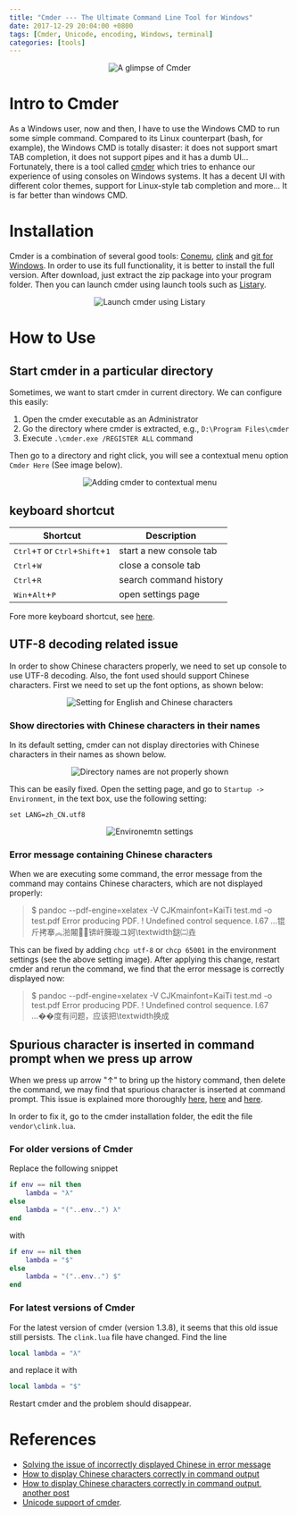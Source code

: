 ```yaml
---
title: "Cmder --- The Ultimate Command Line Tool for Windows"
date: 2017-12-29 20:04:00 +0800
tags: [Cmder, Unicode, encoding, Windows, terminal]
categories: [tools]
---
```


<p align="center">
<img src="https://blog-resource-1257868508.file.myqcloud.com/18-1-1/79824514.jpg"
         title="A glimpse of Cmder">
</p>

<!--more-->

# Intro to Cmder

As a Windows user, now and then, I have to use the Windows CMD to run some
simple command. Compared to its Linux counterpart (bash, for example), the
Windows CMD is totally disaster: it does not support smart TAB completion, it
does not support pipes and it has a dumb UI... Fortunately, there is a tool
called [cmder](http://cmder.net/) which tries to enhance our experience of
using consoles on Windows systems. It has a decent UI with different color
themes, support for Linux-style tab completion and more... It is far better
than windows CMD.

# Installation

Cmder is a combination of several good tools:
[Conemu](https://conemu.github.io/), [clink](https://mridgers.github.io/clink/)
and [git for Windows](https://git-for-windows.github.io/). In order to use its
full functionality, it is better to install the full version. After download,
just extract the zip package into your program folder. Then you can launch cmder
using launch tools such as [Listary](https://jdhao.github.io/2017/03/01/Listary_intro/).

<p align="center">
<img src="https://blog-resource-1257868508.file.myqcloud.com/17-12-29/30167064.jpg"
         title="Launch cmder using Listary">
</p>

# How to Use

## Start cmder in a particular directory

Sometimes, we want to start cmder in current directory. We can configure this
easily:
1. Open the cmder executable as an Administrator
2. Go the directory where cmder is extracted, e.g., `D:\Program Files\cmder`
3. Execute `.\cmder.exe /REGISTER ALL` command

Then go to a directory and right click, you will see a contextual menu option
`Cmder Here` (See image below).

<p align="center">
<img src="https://blog-resource-1257868508.file.myqcloud.com/17-12-29/81815647.jpg"
         title="Adding cmder to contextual menu"
         >
</p>

## keyboard shortcut

|  Shortcut | Description  |
|---|---|
| <kbd>Ctrl</kbd>+<kbd>T</kbd> or <kbd>Ctrl</kbd>+<kbd>Shift</kbd>+<kbd>1</kbd>  | start a new console tab  |
| <kbd>Ctrl</kbd>+<kbd>W</kbd>  |  close a console tab |
| <kbd>Ctrl</kbd>+<kbd>R</kbd>  | search command history  |
| <kbd>Win</kbd>+<kbd>Alt</kbd>+<kbd>P</kbd>| open settings page |

Fore more keyboard shortcut, see
[here](https://github.com/cmderdev/cmder#keyboard-shortcuts).

## UTF-8 decoding related issue

In order to show Chinese characters properly, we need to set up console to use
UTF-8 decoding. Also, the font used should support Chinese characters. First we
need to set up the font options, as shown below:

<p align="center">
<img src="https://blog-resource-1257868508.file.myqcloud.com/17-12-29/49776200.jpg"
         title="Setting for English and Chinese characters">
</p>

### Show directories with Chinese characters in their names

In its default setting, cmder can not display directories with Chinese
characters in their names as shown below.

<p align="center">
<img src="https://blog-resource-1257868508.file.myqcloud.com/17-12-29/98979673.jpg"
         title="Directory names are not properly shown">
</p>

This can be easily fixed. Open the setting page, and go to `Startup ->
Environment`, in the text box, use the following setting:

~~~
set LANG=zh_CN.utf8
~~~

<p align="center">
<img src="https://blog-resource-1257868508.file.myqcloud.com/17-12-29/7774197.jpg"
         title="Environemtn settings">
</p>

### Error message containing Chinese characters

When we are executing some command, the error message from the command may
contains Chinese characters, which are not displayed properly:

>$ pandoc --pdf-engine=xelatex -V CJKmainfont=KaiTi test.md -o test.pdf
>Error producing PDF.
>! Undefined control sequence.
>l.67 ...锟斤拷搴︽湁闂锛屽簲璇ユ妸\textwidth鎹㈡垚

This can be fixed by adding `chcp utf-8` or `chcp 65001` in the environment
settings (see the above setting image). After applying this change, restart
cmder and rerun the command, we find that the error message is correctly
displayed now:

>$ pandoc --pdf-engine=xelatex -V CJKmainfont=KaiTi test.md -o test.pdf
>Error producing PDF.
>! Undefined control sequence.
>l.67 ...��度有问题，应该把\textwidth换成

## Spurious character is inserted in command prompt when we press up arrow

When we press up arrow "↑" to bring up the history command, then delete the
command, we may find that spurious character is inserted at command prompt.
This issue is explained more thoroughly [here](https://github.com/cmderdev/cmder/issues/1351),
[here](https://github.com/cmderdev/cmder/issues/553) and [here](https://github.com/cmderdev/cmder/issues/506).

In order to fix it, go to the cmder installation folder, the edit the file
`vendor\clink.lua`.

### For older versions of Cmder

Replace the following snippet

~~~lua
if env == nil then
    lambda = "λ"
else
    lambda = "("..env..") λ"
end
~~~

with

~~~lua
if env == nil then
    lambda = "$"
else
    lambda = "("..env..") $"
end
~~~

### For latest versions of Cmder

For the latest version of cmder (version 1.3.8), it seems that this old issue
still persists. The `clink.lua` file have changed. Find the line

```lua
local lambda = "λ"
```

and replace it with

```lua
local lambda = "$"
```

Restart cmder and the problem should disappear.

# References

+ [Solving the issue of incorrectly displayed Chinese in error message](https://github.com/cmderdev/cmder/issues/1339)
+ [How to display Chinese characters correctly in command output](https://github.com/cmderdev/cmder/issues/985)
+ [How to display Chinese characters correctly in command output, another post](https://github.com/cmderdev/cmder/issues/918)
+ [Unicode support of cmder](https://conemu.github.io/en/UnicodeSupport.html).
